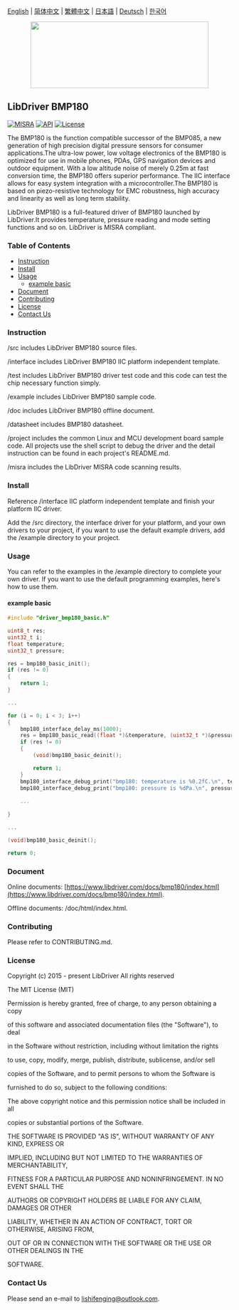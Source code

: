 [English](/README.md) | [ 简体中文](/README_zh-Hans.md) | [繁體中文](/README_zh-Hant.md) | [日本語](/README_ja.md) | [Deutsch](/README_de.md) | [한국어](/README_ko.md)

<div align=center>
<img src="/doc/image/logo.svg" width="400" height="150"/>
</div>

## LibDriver BMP180

[![MISRA](https://img.shields.io/badge/misra-compliant-brightgreen.svg)](/misra/README.md) [![API](https://img.shields.io/badge/api-reference-blue.svg)](https://www.libdriver.com/docs/bmp180/index.html) [![License](https://img.shields.io/badge/license-MIT-brightgreen.svg)](/LICENSE)

The BMP180 is the function compatible successor of the BMP085, a new generation of high precision digital pressure sensors for consumer applications.The ultra-low power, low voltage electronics of the BMP180 is optimized for use in mobile phones, PDAs, GPS navigation devices and outdoor equipment. With a low altitude noise of merely 0.25m at fast conversion time, the BMP180 offers superior performance. The IIC interface allows for easy system integration with a microcontroller.The BMP180 is based on piezo-resistive technology for EMC robustness, high accuracy and linearity as well as long term stability.

LibDriver BMP180 is a full-featured driver of BMP180 launched by LibDriver.It provides temperature, pressure reading and mode setting functions and so on. LibDriver is MISRA compliant.

### Table of Contents

  - [Instruction](#Instruction)
  - [Install](#Install)
  - [Usage](#Usage)
    - [example basic](#example-basic)
  - [Document](#Document)
  - [Contributing](#Contributing)
  - [License](#License)
  - [Contact Us](#Contact-Us)

### Instruction

/src includes LibDriver BMP180 source files.

/interface includes LibDriver BMP180 IIC platform independent template.

/test includes LibDriver BMP180 driver test code and this code can test the chip necessary function simply.

/example includes LibDriver BMP180 sample code.

/doc includes LibDriver BMP180 offline document.

/datasheet includes BMP180 datasheet.

/project includes the common Linux and MCU development board sample code. All projects use the shell script to debug the driver and the detail instruction can be found in each project's README.md.

/misra includes the LibDriver MISRA code scanning results.

### Install

Reference /interface IIC platform independent template and finish your platform IIC driver.

Add the /src directory, the interface driver for your platform, and your own drivers to your project, if you want to use the default example drivers, add the /example directory to your project.

### Usage

You can refer to the examples in the /example directory to complete your own driver. If you want to use the default programming examples, here's how to use them.

#### example basic

```C
#include "driver_bmp180_basic.h"

uint8_t res;
uint32_t i;
float temperature;
uint32_t pressure;

res = bmp180_basic_init();
if (res != 0)
{
    return 1;
}

...

for (i = 0; i < 3; i++)
{
    bmp180_interface_delay_ms(1000);
    res = bmp180_basic_read((float *)&temperature, (uint32_t *)&pressure);
    if (res != 0)
    {
        (void)bmp180_basic_deinit();

        return 1;
    }
    bmp180_interface_debug_print("bmp180: temperature is %0.2fC.\n", temperature);
    bmp180_interface_debug_print("bmp180: pressure is %dPa.\n", pressure);
    
    ...
        
}

...

(void)bmp180_basic_deinit();

return 0;
```

### Document

Online documents: [https://www.libdriver.com/docs/bmp180/index.html](https://www.libdriver.com/docs/bmp180/index.html).

Offline documents: /doc/html/index.html.

### Contributing

Please refer to CONTRIBUTING.md.

### License

Copyright (c) 2015 - present LibDriver All rights reserved



The MIT License (MIT) 



Permission is hereby granted, free of charge, to any person obtaining a copy

of this software and associated documentation files (the "Software"), to deal

in the Software without restriction, including without limitation the rights

to use, copy, modify, merge, publish, distribute, sublicense, and/or sell

copies of the Software, and to permit persons to whom the Software is

furnished to do so, subject to the following conditions: 



The above copyright notice and this permission notice shall be included in all

copies or substantial portions of the Software. 



THE SOFTWARE IS PROVIDED "AS IS", WITHOUT WARRANTY OF ANY KIND, EXPRESS OR

IMPLIED, INCLUDING BUT NOT LIMITED TO THE WARRANTIES OF MERCHANTABILITY,

FITNESS FOR A PARTICULAR PURPOSE AND NONINFRINGEMENT. IN NO EVENT SHALL THE

AUTHORS OR COPYRIGHT HOLDERS BE LIABLE FOR ANY CLAIM, DAMAGES OR OTHER

LIABILITY, WHETHER IN AN ACTION OF CONTRACT, TORT OR OTHERWISE, ARISING FROM,

OUT OF OR IN CONNECTION WITH THE SOFTWARE OR THE USE OR OTHER DEALINGS IN THE

SOFTWARE. 

### Contact Us

Please send an e-mail to lishifenging@outlook.com.